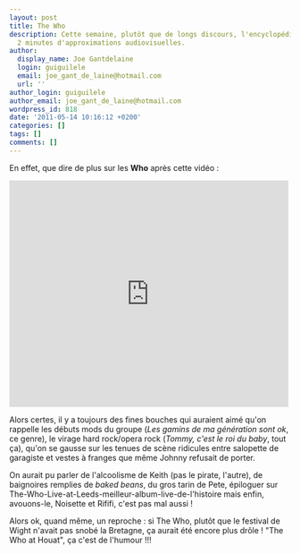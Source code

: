 ```yaml
---
layout: post
title: The Who
description: Cette semaine, plutôt que de longs discours, l'encyclopédie vous propose
  2 minutes d'approximations audiovisuelles.
author:
  display_name: Joe Gantdelaine
  login: guiguilele
  email: joe_gant_de_laine@hotmail.com
  url: ''
author_login: guiguilele
author_email: joe_gant_de_laine@hotmail.com
wordpress_id: 818
date: '2011-05-14 10:16:12 +0200'
categories: []
tags: []
comments: []
---
```

En effet, que dire de plus sur les __Who__ après cette vidéo :

<iframe width="500" height="405" src="http://www.youtube.com/embed/BlXjIg4fH74" frameborder="0" allowfullscreen></iframe>

Alors certes, il y a toujours des fines bouches qui auraient aimé qu'on rappelle les débuts mods du groupe (*Les gamins de ma génération sont ok*, ce genre), le virage hard rock/opera rock (*Tommy, c'est le roi du baby*, tout ça), qu'on se gausse sur les tenues de scène ridicules entre salopette de garagiste et vestes à franges que même Johnny refusait de porter.

On aurait pu parler de l'alcoolisme de Keith (pas le pirate, l'autre), de baignoires remplies de *baked beans*, du gros tarin de Pete, épiloguer sur The-Who-Live-at-Leeds-meilleur-album-live-de-l'histoire mais enfin, avouons-le, Noisette et Rififi, c'est pas mal aussi !

Alors ok, quand même, un reproche : si The Who, plutôt que le festival de Wight n'avait pas snobé la Bretagne, ça aurait été encore plus drôle ! "The Who at Houat", ça c'est de l'humour !!!
